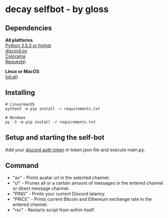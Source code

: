 decay selfbot - by gloss
==========


Dependencies
----------
**All platforms**\
[Python 3.5.3 or higher](https://www.python.org/downloads/)\
[discord.py](https://pypi.org/project/colorama/)\
[Colorama](https://pypi.org/project/colorama/)\
[Requests](https://pypi.org/project/requests/)\

**Linux or MacOS**\
[lolcat](https://github.com/busyloop/lolcat)\

Installing
----------

    # Linux/macOS
    python3 -m pip install -r requirements.txt

    # Windows
    py -3 -m pip install -r requirements.txt

Setup and starting the self-bot
----------

Add your [discord auth token](https://github.com/Tyrrrz/DiscordChatExporter/wiki/Obtaining-Token-and-Channel-IDs#how-to-get-user-token) in token.json file and execute main.py.

Command
----------
* "av" - Prints avatar url in the selected channel.
* "cl" - Prunes all or a certain amount of messages in the entered channel or direct message channel.
* "PING" - Prints your current Discord latency.
* "PRICE" - Prints current Bitcoin and Ethereum exchange rate in the entered channel.
* "rsc" - Restarts script from within itself.
